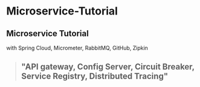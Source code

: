 # Microservice-Tutorial   

## Microservice Tutorial     
with Spring Cloud, Micrometer, RabbitMQ, GitHub, Zipkin        

> ## "API gateway, Config Server, Circuit Breaker, Service Registry, Distributed Tracing"   






